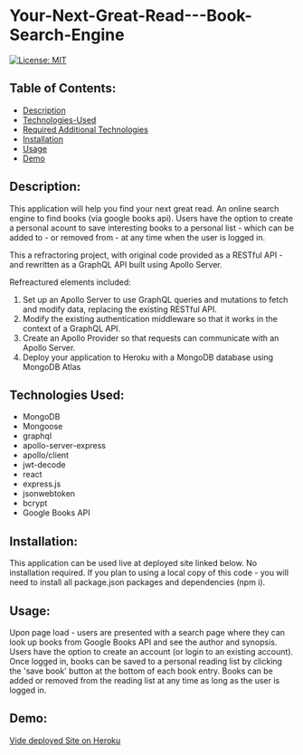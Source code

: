 # Your-Next-Great-Read---Book-Search-Engine

[![License: MIT](https://img.shields.io/badge/License-MIT-yellow.svg)](https://opensource.org/licenses/MIT)


## Table of Contents:

- [Description](#description)
- [Technologies-Used](#technologies-used)
- [Required Additional Technologies](#required-additional-technologies) 
- [Installation](#installation)
- [Usage](#usage)
- [Demo](#demo)

## Description:
This application will help you find your next great read. An online search engine to find books (via google books api). Users have the option to create a personal acount to save interesting books to a personal list - which can be added to - or removed from - at any time when the user is logged in. 

This a refractoring project, with original code provided as a RESTful API - and rewritten as a GraphQL API built using Apollo Server.

Refreactured elements included:
1. Set up an Apollo Server to use GraphQL queries and mutations to fetch and modify data, replacing the existing RESTful API.
2.  Modify the existing authentication middleware so that it works in the context of a GraphQL API.
3. Create an Apollo Provider so that requests can communicate with an Apollo Server.
4. Deploy your application to Heroku with a MongoDB database using MongoDB Atlas

## Technologies Used:

- MongoDB
- Mongoose
- graphql
- apollo-server-express
- apollo/client
- jwt-decode
- react
- express.js
- jsonwebtoken
- bcrypt
- Google Books API

## Installation:
This application can be used live at deployed site linked below. No installation required. If you plan to using a local copy of this code - you will need to install all package.json packages and dependencies (npm i).

## Usage:
Upon page load - users are presented with a search page where they can look up books from Google Books API and see the author and synopsis. Users have the option to create an account (or login to an existing account). Once logged in, books can be saved to a personal reading list by clicking the 'save book' button at the bottom of each book entry. Books can be added or removed from the reading list at any time as long as the user is logged in. 

## Demo:

[Vide deployed Site on Heroku]()


